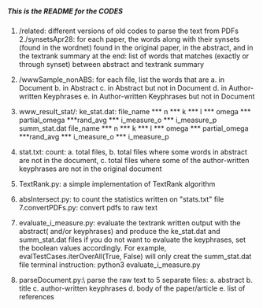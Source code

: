 ##### This is the README for the CODES ###########
1. /related:
     different versions of old codes to parse the text from PDFs
2./synsetsApr28:
    for each paper, the words along with their synsets (found in the wordnet)
                    found in the original paper, in the abstract, and in the textrank summary
                    at the end:
                        list of words that matches (exactly or through synset) between abstract and textrank summary
                        
3. /wwwSample_nonABS:
      for each file, list the words that are 
         a. in Document
         b. in Abstract
         c. in Abstract but not in Document
         d. in Author-written Keyphrases
         e. in Author-written Keyphrases but not in Document 

4. www_result_stat/:
           ke_stat.dat: 
           file_name *** n *** k *** l *** omega *** partial_omega ***rand_avg *** i_measure_o *** i_measure_p
           summ_stat.dat
           file_name *** n *** k *** l *** omega *** partial_omega ***rand_avg *** i_measure_o *** i_measure_p
4. stat.txt:
     count: 
       a. total files, 
       b. total files where some words in abstract are not in the document,
       c. total files where some of the author-written keyphrases are not in the original document 
5. TextRank.py:
     a simple implementation of TextRank algorithm
6. absIntersect.py: 
     to count the statistics written on "stats.txt" file
7.convertPDFs.py:
     convert pdfs to raw text
8. evaluate_i_measure.py:
      evaluate the textrank written output with the abstract( and/or keyphrases)
      and produce the ke_stat.dat and summ_stat.dat files
      if you do not want to evaluate the keyphrases, set the boolean values accordingly.
      For example, evalTestCases.iterOverAll(True, False) will only creat the summ_stat.dat file
     terminal instruction: python3 evaluate_i_measure.py 
9. parseDocument.py:\\
     parse the raw text to 5 separate files:
     a. abstract
     b. title
     c. author-written keyphrases
     d. body of the paper/article
     e. list of references  
